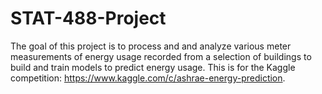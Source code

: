 # STAT-488-Project

The goal of this project is to process and and analyze various meter measurements of energy usage recorded from a selection of buildings to build and train models to predict energy usage. This is for the Kaggle competition: https://www.kaggle.com/c/ashrae-energy-prediction.
